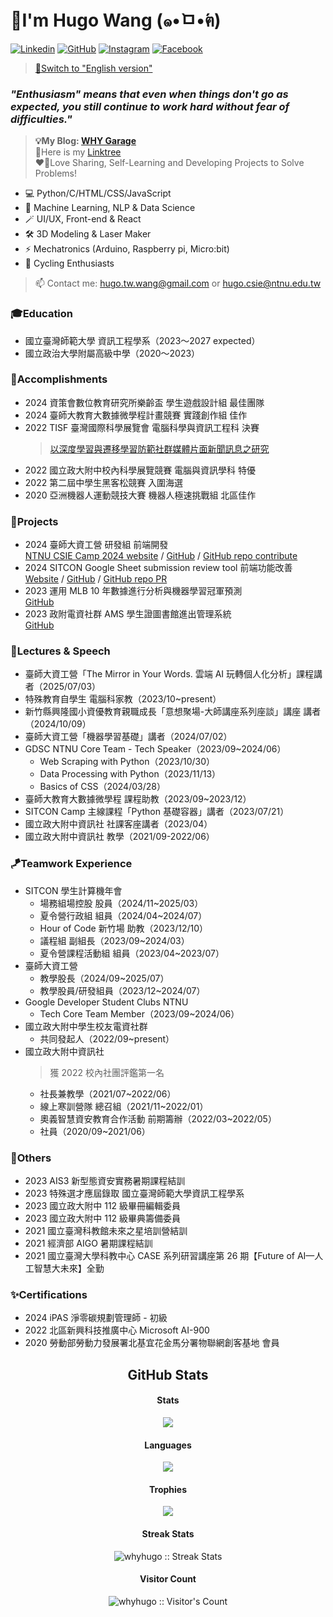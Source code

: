# 👋I'm Hugo Wang (๑•̀ㅁ•́ฅ)

[![Linkedin](https://img.shields.io/badge/Linkedin_Hugo-0077B5.svg?logo=linkedin&logoColor=white&style=for-the-badge)](https://www.linkedin.com/in/whyhugo/)
[![GitHub](https://img.shields.io/badge/whyhugo-100000.svg?logo=github&logoColor=white&style=for-the-badge)](https://github.com/whyhugo)
[![Instagram](https://img.shields.io/badge/whyhugo.tw-E4405F.svg?logo=instagram&logoColor=white&style=for-the-badge)](https://www.instagram.com/whyhugo.tw/)
[![Facebook](https://img.shields.io/badge/whyhugo-1877F2.svg?logo=facebook&logoColor=white&style=for-the-badge)](https://www.facebook.com/whyhugo/)

> [📃Switch to "English version"](https://github.com/whyhugo/whyhugo/tree/main/english_version)
### *"Enthusiasm" means that even when things don't go as expected, you still continue to work hard without fear of difficulties."*
> **💡My Blog: [WHY Garage](https://whyhugo.me)**<br>
> 🌳Here is my [Linktree](https://links.whyhugo.me)  
> ❤️‍🔥Love Sharing, Self-Learning and Developing Projects to Solve Problems!

+ 💻 Python/C/HTML/CSS/JavaScript
+ 🧠 Machine Learning, NLP & Data Science
+ 🪄 UI/UX, Front-end & React
+ 🛠️ 3D Modeling & Laser Maker
+ ⚡ Mechatronics (Arduino, Raspberry pi, Micro:bit)
+ 🚴 Cycling Enthusiasts 
> 📫 Contact me: hugo.tw.wang@gmail.com or hugo.csie@ntnu.edu.tw

### 🎓Education
+ 國立臺灣師範大學 資訊工程學系（2023～2027 expected）
+ 國立政治大學附屬高級中學（2020～2023）

### 🏅Accomplishments
+ 2024 資策會數位教育研究所樂齡盃 學生遊戲設計組 最佳團隊
+ 2024 臺師大教育大數據微學程計畫競賽 實踐創作組 佳作
+ 2022 TISF 臺灣國際科學展覽會 電腦科學與資訊工程科 決賽
  > [以深度學習與遷移學習防範社群媒體片面新聞訊息之研究](https://www.ntsec.edu.tw/science/detail.aspx?a=21&cat=19270&sid=19394)
+ 2022 國立政大附中校內科學展覽競賽 電腦與資訊學科 特優
+ 2022 第二屆中學生黑客松競賽 入圍海選
+ 2020 亞洲機器人運動競技大賽 機器人極速挑戰組 北區佳作

### 🧩Projects
+ 2024 臺師大資工營 研發組 前端開發 <br>[NTNU CSIE Camp 2024 website](https://1892a2c0.camp.pages.dev) / [GitHub](https://github.com/CSIE-Camp/Camp_website_2024) / [GitHub repo contribute](https://github.com/CSIE-Camp/Camp_website_2024/graphs/contributors)
+ 2024 SITCON Google Sheet submission review tool 前端功能改善 <br>[Website](https://sitcon.org/submission-review/) / [GitHub](https://github.com/sitcon-tw/submission-review) / [GitHub repo PR](https://github.com/sitcon-tw/submission-review/pull/5)
+ 2023 運用 MLB 10 年數據進行分析與機器學習冠軍預測 <br>[GitHub](https://github.com/whyhugo/Data-Analysis-in-Sports)
+ 2023 政附電資社群 AMS 學生證圖書館進出管理系統 <br>[GitHub](https://github.com/ahsnccu-cim/lib-AMS)

### 🎤Lectures & Speech
+ 臺師大資工營「The Mirror in Your Words. 雲端 AI 玩轉個人化分析」課程講者（2025/07/03）
+ 特殊教育自學生 電腦科家教（2023/10~present）
+ 新竹縣興隆國小資優教育親職成長「意想聚場-大師講座系列座談」講座 講者（2024/10/09）
+ 臺師大資工營「機器學習基礎」講者（2024/07/02）
+ GDSC NTNU Core Team - Tech Speaker（2023/09~2024/06）
  + Web Scraping with Python（2023/10/30）
  + Data Processing with Python（2023/11/13）
  + Basics of CSS（2024/03/28）
+ 臺師大教育大數據微學程 課程助教（2023/09~2023/12）
+ SITCON Camp 主線課程「Python 基礎容器」講者（2023/07/21）
+ 國立政大附中資訊社 社課客座講者（2023/04）
+ 國立政大附中資訊社 教學（2021/09-2022/06）

### 🪁Teamwork Experience
+ SITCON 學生計算機年會
  + 場務組場控股 股員（2024/11~2025/03）
  + 夏令營行政組 組員（2024/04~2024/07）
  + Hour of Code 新竹場 助教（2023/12/10）
  + 議程組 副組長（2023/09~2024/03）
  + 夏令營課程活動組 組員（2023/04~2023/07）
+ 臺師大資工營
  + 教學股長（2024/09~2025/07）
  + 教學股員/研發組員（2023/12~2024/07）
+ Google Developer Student Clubs NTNU
  + Tech Core Team Member（2023/09~2024/06）
+ 國立政大附中學生校友電資社群
  + 共同發起人（2022/09~present）
+ 國立政大附中資訊社
  > 獲 2022 校內社團評鑑第一名  
  + 社長兼教學（2021/07~2022/06）
  + 線上寒訓營隊 總召組（2021/11~2022/01）
  + 奧義智慧資安教育合作活動 前期籌辦（2022/03~2022/05）
  + 社員（2020/09~2021/06）

### 🎯Others
+ 2023 AIS3 新型態資安實務暑期課程結訓
+ 2023 特殊選才應屆錄取 國立臺灣師範大學資訊工程學系
+ 2023 國立政大附中 112 級畢冊編輯委員
+ 2023 國立政大附中 112 級畢典籌備委員
+ 2021 國立臺灣科教館未來之星培訓營結訓
+ 2021 經濟部 AIGO 暑期課程結訓
+ 2021 國立臺灣大學科教中心 CASE 系列研習講座第 26 期【Future of AI—人工智慧大未來】全勤 

### ✨Certifications
+ 2024 iPAS 淨零碳規劃管理師 - 初級
+ 2022 北區新興科技推廣中心 Microsoft AI-900
+ 2020 勞動部勞動力發展署北基宜花金馬分署物聯網創客基地 會員

<!--
[![GitHub - Language Stats-Dark](https://github-readme-stats.vercel.app/api/top-langs/?username=whyhugo&layout=compact&langs_count=4&cache_seconds=7200&card_height=300&theme=chartreuse-dark#gh-dark-mode-only)](https://github.com/whyhugo/github-readme-stats#gh-dark-mode-only) [![GitHub Stats-Dark](https://github-readme-stats.vercel.app/api?username=whyhugo&show_icons=true&count_private=true&cache_seconds=7200&card_width=400&theme=chartreuse-dark#gh-dark-mode-only)](https://github.com/whyhugo/github-readme-stats#gh-dark-mode-only)


[![GitHub - Language Stats-Light](https://github-readme-stats.vercel.app/api/top-langs/?username=whyhugo&layout=compact&langs_count=4&cache_seconds=7200&card_height=300&theme=buefy#gh-light-mode-only)](https://github.com/whyhugo/github-readme-stats#gh-light-mode-only) [![GitHub Stats-Light](https://github-readme-stats.vercel.app/api?username=whyhugo&show_icons=true&count_private=true&cache_seconds=7200&card_width=400&card_width=500&theme=buefy#gh-light-mode-only)](https://github.com/whyhugo/github-readme-stats#gh-light-mode-only)


[![trophy](https://github-profile-trophy.vercel.app/?username=whyhugo&theme=chartreuse-dark&column=4&margin-w=15&margin-h=15)](https://github.com/whyhugo/github-profile-trophy)-->

<h2 align="center">GitHub Stats</h1>

<h4 align="center">Stats</h4>
<p align="center"> 
  <img src="https://github-readme-stats.vercel.app/api?username=whyhugo&show_icons=true&count_private=true&cache_seconds=7200&card_width=400&theme=gruvbox">
</p>

<h4 align="center">Languages</h4>
<p align="center"> 
  <img src="https://github-readme-stats.vercel.app/api/top-langs/?username=whyhugo&layout=compact&langs_count=4&cache_seconds=7200&card_height=300&theme=gruvbox">
</p>

<h4 align="center">Trophies</h4>
<p align="center"> 
  <img src="https://github-profile-trophy.vercel.app/?username=whyhugo&theme=gruvbox&column=4&margin-w=15&margin-h=15">
</p>

<h4 align="center">Streak Stats</h4>
<p align="center"><img src="https://streak-stats.demolab.com/?user=whyhugo&theme=gruvbox" alt="whyhugo :: Streak Stats" /></p>

<h4 align="center">Visitor Count</h4>
<p align="center"><img src="https://profile-counter.glitch.me/{whyhugo}/count.svg" alt="whyhugo :: Visitor's Count" /></p>
